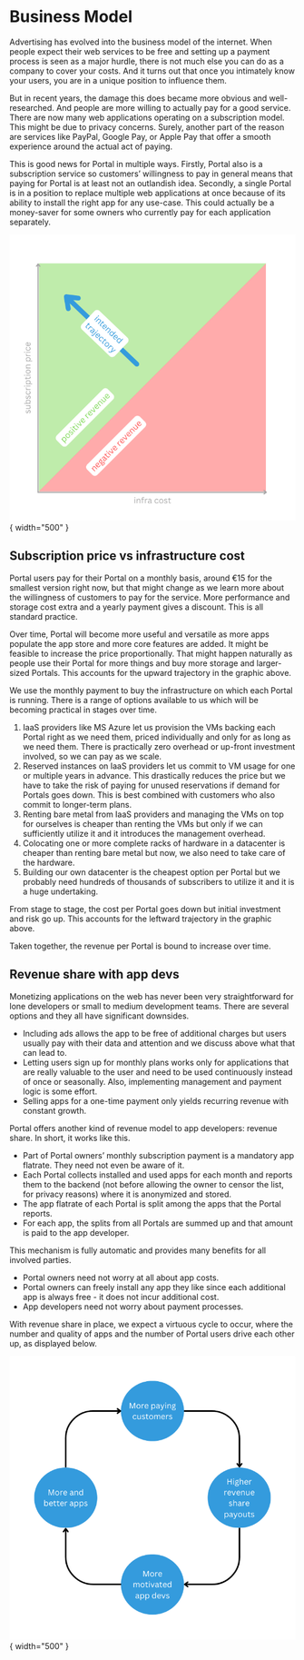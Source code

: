 # Business Model

Advertising has evolved into the business model of the internet. When people expect their web services to be free and setting up a payment process is seen as a major hurdle, there is not much else you can do as a company to cover your costs. And it turns out that once you intimately know your users, you are in a unique position to influence them.

But in recent years, the damage this does became more obvious and well-researched. And people are more willing to actually pay for a good service. There are now many web applications operating on a subscription model. This might be due to privacy concerns. Surely, another part of the reason are services like PayPal, Google Pay, or Apple Pay that offer a smooth experience around the actual act of paying.

This is good news for Portal in multiple ways. Firstly, Portal also is a subscription service so customers’ willingness to pay in general means that paying for Portal is at least not an outlandish idea. Secondly, a single Portal is in a position to replace multiple web applications at once because of its ability to install the right app for any use-case. This could actually be a money-saver for some owners who currently pay for each application separately.

![Subscription price vs infrastructure cost](img/subscription_vs_infra.png){ width="500" }

## Subscription price vs infrastructure cost

Portal users pay for their Portal on a monthly basis, around €15 for the smallest version right now, but that might change as we learn more about the willingness of customers to pay for the service. More performance and storage cost extra and a yearly payment gives a discount. This is all standard practice.

Over time, Portal will become more useful and versatile as more apps populate the app store and more core features are added. It might be feasible to increase the price proportionally. That might happen naturally as people use their Portal for more things and buy more storage and larger-sized Portals. This accounts for the upward trajectory in the graphic above.

We use the monthly payment to buy the infrastructure on which each Portal is running. There is a range of options available to us which will be becoming practical in stages over time.

1. IaaS providers like MS Azure let us provision the VMs backing each Portal right as we need them, priced individually and only for as long as we need them. There is practically zero overhead or up-front investment involved, so we can pay as we scale.
1. Reserved instances on IaaS providers let us commit to VM usage for one or multiple years in advance. This drastically reduces the price but we have to take the risk of paying for unused reservations if demand for Portals goes down. This is best combined with customers who also commit to longer-term plans.
1. Renting bare metal from IaaS providers and managing the VMs on top for ourselves is cheaper than renting the VMs but only if we can sufficiently utilize it and it introduces the management overhead.
1. Colocating one or more complete racks of hardware in a datacenter is cheaper than renting bare metal but now, we also need to take care of the hardware.
1. Building our own datacenter is the cheapest option per Portal but we probably need hundreds of thousands of subscribers to utilize it and it is a huge undertaking.

From stage to stage, the cost per Portal goes down but initial investment and risk go up. This accounts for the leftward trajectory in the graphic above.

Taken together, the revenue per Portal is bound to increase over time.

## Revenue share with app devs

Monetizing applications on the web has never been very straightforward for lone developers or small to medium development teams. There are several options and they all have significant downsides.

* Including ads allows the app to be free of additional charges but users usually pay with their data and attention and we discuss above what that can lead to.
* Letting users sign up for monthly plans works only for applications that are really valuable to the user and need to be used continuously instead of once or seasonally. Also, implementing management and payment logic is some effort.
* Selling apps for a one-time payment only yields recurring revenue with constant growth.

Portal offers another kind of revenue model to app developers: revenue share. In short, it works like this.

* Part of Portal owners’ monthly subscription payment is a mandatory app flatrate. They need not even be aware of it.
* Each Portal collects installed and used apps for each month and reports them to the backend (not before allowing the owner to censor the list, for privacy reasons) where it is anonymized and stored.
* The app flatrate of each Portal is split among the apps that the Portal reports.
* For each app, the splits from all Portals are summed up and that amount is paid to the app developer. 

This mechanism is fully automatic and provides many benefits for all involved parties.

* Portal owners need not worry at all about app costs.
* Portal owners can freely install any app they like since each additional app is always free - it does not incur additional cost.
* App developers need not worry about payment processes.

With revenue share in place, we expect a virtuous cycle to occur, where the number and quality of apps and the number of Portal users drive each other up, as displayed below.

![Virtuous cycle of app development](img/virtuous_cycle.png){ width="500" }

